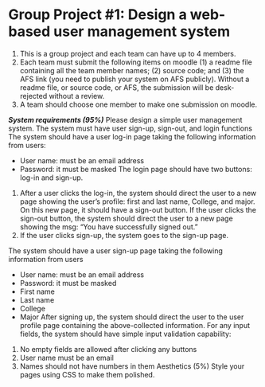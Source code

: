 # Group Project \#1: Design a web-based user management system

1. This is a group project and each team can have up to 4 members.
2. Each team must submit the following items on moodle (1) a readme file containing all the team member names; (2) source code; and (3) the AFS link (you need to publish your system on AFS publicly). Without a readme file, or source code, or AFS, the submission will be desk-rejected without a review.
3. A team should choose one member to make one submission on moodle.

***System requirements (95%)***
Please design a simple user management system. The system must have user sign-up, sign-out, and login functions
The system should have a user log-in page taking the following information from users:
+ User name: must be an email address
+ Password: it must be masked
The login page should have two buttons: log-in and sign-up.
1. After a user clicks the log-in, the system should direct the user to a new page showing the user’s profile: first and last name, College, and major. On this new page, it should have a sign-out button. If the user clicks the sign-out button, the system should direct the user to a new page showing the msg: “You have successfully signed out.”
2. If the user clicks sign-up, the system goes to the sign-up page.

The system should have a user sign-up page taking the following information from users
+ User name: must be an email address
+ Password: it must be masked
+ First name
+ Last name
+ College
+ Major
After signing up, the system should direct the user to the user profile page containing the above-collected information.
For any input fields, the system should have simple input validation capability:
1. No empty fields are allowed after clicking any buttons
2. User name must be an email
3. Names should not have numbers in them
Aesthetics (5%) Style your pages using CSS to make them polished.
